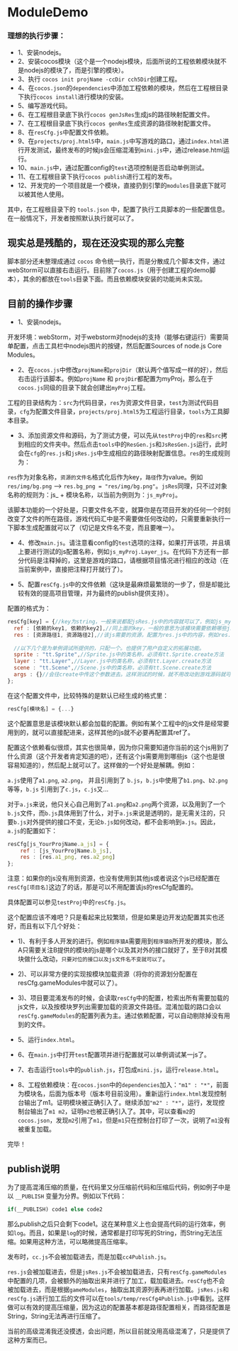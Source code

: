 ModuleDemo
==========

###  理想的执行步骤：
* 1、安装nodejs。
* 2、安装cocos模块（这个是一个nodejs模块，后面所说的工程依赖模块就不是nodejs的模块了，而是引擎的模块）。
* 3、执行 `cocos init projName -ccDir cch5Dir`创建工程。
* 4、在`cocos.json`的`dependencies`中添加工程依赖的模块，然后在工程根目录下执行`cocos install`进行模块的安装。
* 5、编写游戏代码。
* 6、在工程根目录底下执行`cocos genJsRes`生成js的路径映射配置文件。
* 7、在工程根目录底下执行`cocos genRes`生成资源的路径映射配置文件。
* 8、在`resCfg.js`中配置文件依赖。
* 9、在`projects/proj.html5`中，`main.js`中写游戏的路口，通过`index.html`进行开发测试，最终发布的时候js会压缩混淆到`mini.js`中，通过release.html运行。
* 10、`main.js`中，通过配置config的`test`选项控制是否启动单例测试。
* 11、在工程根目录下执行`cocos publish`进行工程的发布。
* 12、开发完的一个项目就是一个模块，直接扔到引擎的`modules`目录底下就可以被其他人使用。

其中，在工程根目录下的 `tools.json` 中，配置了执行工具脚本的一些配置信息。在一般情况下，开发者按照默认执行就可以了。




## 现实总是残酷的，现在还没实现的那么完整
脚本部分还未整理成通过 `cocos` 命令统一执行，而是分散成几个脚本文件，通过webStorm可以直接右击运行。目前除了`cocos.js`（用于创建工程的demo脚本），其余的都放在`tools`目录下面。而且依赖模块安装的功能尚未实现。


## 目前的操作步骤
* 1、安装nodejs。

开发环境：webStorm，对于webstorm对nodejs的支持（能够右键运行）需要简单配置，点击工具栏中nodejs图片的按键，然后配置Sources of node.js Core Modules。


* 2、在`cocos.js`中修改`projName`和`projDir`（默认两个值写成一样的好），然后右击运行该脚本。例如`projName` 和 `projDir`都配置为myProj，那么在于`cocos.js`同级的目录下就会创建出`myProj`工程。

工程的目录结构为：`src`为代码目录，`res`为资源文件目录，`test`为测试代码目录，`cfg`为配置文件目录，`projects/proj.html5`为工程运行目录，`tools`为工具脚本目录。


* 3、添加资源文件和源码，为了测试方便，可以先从`testProj`中的`res`和`src`拷到相应的文件夹中。然后点击`tools`中的`ResGen.js`和`JsResGen.js`运行，此时会在`cfg`的`res.js`和`jsRes.js`中生成相应的路径映射配置信息。`res`的生成规则为：

`res`作为对象名称，`资源的文件名`格式化后作为key，`路径`作为value。例如 `res/img/bg.png` --> `res.bg_png = "res/img/bg.png"`。`jsRes`同理，只不过对象名称的规则为：js_ + 模块名称，以当前为例则为：`js_myProj`。

该脚本功能的一个好处是，只要文件名不变，就算你是在项目开发的任何一个时刻改变了文件的所在路径，游戏代码汇中是不需要做任何改动的，只需要重新执行一下脚本生成配置就可以了（切记是文件名不变，而且要唯一）。
	

* 4、修改`main.js`。请注意看config的`test`选项的注释，如果打开该项，并且填上要进行测试的js配置名称，例如`js_myProj.Layer_js`。在代码下方还有一部分代码是注释掉的，这里是游戏的路口，请根据项目情况进行相应的改动（在当前案例中，直接把注释打开就行了）。


* 5、配置`resCfg.js`中的文件依赖（这块是最麻烦最繁琐的一步了，但是却能比较有效的提高项目管理，并为最终的publish提供支持）。

配置的格式为：

```js
resCfg[key] = {//key为string，一般来说都配jsRes.js中的内容就可以了，例如js_myProj.Layer_js
  ref : [依赖的key1, 依赖的key2],//同上面的key，一般的意思为该模块需要依赖哪些js
  res : [资源路径1, 资源路径2],//该js需要的资源，配置为res.js中的内容，例如res.bg_1_jpg
  
  //以下几个是为单例调试所提供的，只配一个。也提供了用户自定义的拓展功能。
  sprite : "tt.Sprite",//Sprite.js中的类名称，必须有tt.Sprite.create方法
  layer : "tt.Layer",//Layer.js中的类名称，必须有tt.Layer.create方法
  scene : "tt.Scene",//Scene.js中的类名称，必须有tt.Scene.create方法
  args : {}//会往create中传这个参数进去。这样测试的时候，就不用改动到游戏源码就可以进行测试了。
};
```

在这个配置文件中，比较特殊的是默认已经生成的格式里：
```js
resCfg[模块名] = {...}
```

这个配置意思是该模块默认都会加载的配置。例如有某个工程中的js文件是经常要用到的，就可以直接配进来，这样其他的js就不必要再配置其ref了。

配置这个依赖看似很烦，其实也很简单，因为你只需要知道你当前的这个js用到了什么资源（这个开发者肯定知道的吧），还有这个js需要用到哪些js（这个也是很容易知道的），然后配上就可以了。这样做的一个好处是解耦。例如：

`a.js`使用了`a1.png`, `a2.png`， 并且引用到了 `b.js`，`b.js`中使用了`b1.png`、`b2.png`等等，`b.js` 引用到了`c.js`，`c.js`又...
	
对于`a.js`来说，他只关心自己用到了`a1.png`和`a2.png`两个资源，以及用到了一个`b.js`文件，而`b.js`具体用到了什么，对于`a.js`来说是透明的，是无需关注的，只要`b.js`对外提供的接口不变，无论`b.js`如何改动，都不会影响到`a.js`。因此，`a.js`的配置如下：
```js
resCfg[js_YourProjName.a_js] = {
    ref : [js_YourProjName.b_js],
    res : [res.a1_png, res.a2_png]
};
```
注意：如果你的js没有用到资源，也没有使用到其他js或者说这个js已经配置在`resCfg[项目名]`这边了的话，那是可以不用配置该js的resCfg配置的。
	
具体配置可以参见`testProj`中的`resCfg.js`。
	
这个配置应该不难吧？只是看起来比较繁琐，但是如果是边开发边配置其实也还好，而且有以下几个好处：
	
* 1)、有利于多人开发的进行。例如`程序猿A`需要用到`程序猿B`所开发的模块，那么A只需要关注B提供的模块的js是哪个以及其对外的接口就好了，至于B对其模块做什么改动，`只要对位的接口以及js文件名不变就可以了`。
* 2)、可以非常方便的实现按模块加载资源（将你的资源划分配置在resCfg.gameModules中就可以了）。
* 3)、项目要混淆发布的时候，会读取`resCfg`中的配置，检索出所有需要加载的js文件，以及按模块罗列出需要加载的资源文件路径。混淆加载的路口会以`resCfg.gameModules`的配置列表为主。通过依赖配置，可以自动剔除掉没有用到的文件。
    
* 5、运行`index.html`。
* 6、在`main.js`中打开`test`配置项并进行配置就可以单例调试某一js了。
* 7、右击运行`tools`中的`publish.js`，打包成`mini.js`，运行`release.html`。
* 8、工程依赖模块：在`cocos.json`中的`dependencies`加入：`"m1" : "*"`，前面为模块名，后面为版本号（版本号目前没用）。重新运行`index.html`发现控制台输出了m1。证明模块被正确引入了。继续添加`"m2" : "*"`，运行，发现控制台输出了`m1 m2`，证明`m2`也被正确引入了。其中，可以查看`m2`的`cocos.json`，发现`m2`引用了`m1`，但是`m1`只在控制台打印了一次，说明了`m1`没有被重复加载。


完毕！


## publish说明
为了提高混淆压缩的质量，在代码里又分压缩前代码和压缩后代码，例如例子中是以 `__PUBLISH` 变量为分界。例如以下代码：
```js	
if(__PUBLISH) code1 else code2
```
那么publish之后只会剩下code1。这在某种意义上也会提高代码的运行效率，例如`log`。而且，如果是`log`的时候，通常都是打印写死的String，而String无法压缩。如果用这种方法，可以略微提高压缩率。
	
发布时，`cc.js`不会被加载进去，而是加载`cc4Publish.js`。
	
`res.js`会被加载进去，但是`jsRes.js`不会被加载进去，只有`resCfg.gameModules`中配置的几项，会被额外的抽取出来并进行了加工，载加载进去。`resCfg`也不会被加载进去，而是根据`gameModules`，抽取出其资源列表再进行加载。`jsRes.js`和`resCfg.js`进行加工后的文件可以在`tools/temp/resCfg4Publish.js`中看到。这样做可以有效的提高压缩量，因为这边的配置基本都是路径配置相关，而路径配置是String，String无法再进行压缩了。
    
当前的高级混淆我还没摸透，会出问题，所以目前就没用高级混淆了，只是提供了这种方案而已。

